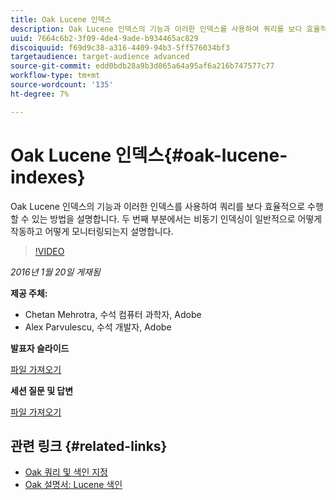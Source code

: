 ```yaml
---
title: Oak Lucene 인덱스
description: Oak Lucene 인덱스의 기능과 이러한 인덱스를 사용하여 쿼리를 보다 효율적으로 수행할 수 있는 방법을 설명합니다. 두 번째 부분에서는 비동기 인덱싱이 일반적으로 어떻게 작동하고 어떻게 모니터링되는지 설명합니다.
uuid: 7664c6b2-3f09-4de4-9ade-b934465ac829
discoiquuid: f69d9c38-a316-4409-94b3-5ff576034bf3
targetaudience: target-audience advanced
source-git-commit: edd0bdb28a9b3d065a64a95af6a216b747577c77
workflow-type: tm+mt
source-wordcount: '135'
ht-degree: 7%

---
```


# Oak Lucene 인덱스{#oak-lucene-indexes}

Oak Lucene 인덱스의 기능과 이러한 인덱스를 사용하여 쿼리를 보다 효율적으로 수행할 수 있는 방법을 설명합니다. 두 번째 부분에서는 비동기 인덱싱이 일반적으로 어떻게 작동하고 어떻게 모니터링되는지 설명합니다.

>[!VIDEO](https://video.tv.adobe.com/v/19303/?quality=9)

*2016년 1월 20일 게재됨*

**제공 주체:**

* Chetan Mehrotra, 수석 컴퓨터 과학자, Adobe
* Alex Parvulescu, 수석 개발자, Adobe

**발표자 슬라이드**

[파일 가져오기](assets/aem-gems-012016-oak-lucene-indexes-async-local.pdf)

**세션 질문 및 답변**

[파일 가져오기](assets/q-a-1-20-16-gem-session-oak-lucene-indexes.pdf)

## 관련 링크 {#related-links}

* [Oak 쿼리 및 색인 지정](https://docs.adobe.com/docs/en/aem/6-1/deploy/platform/queries-and-indexing.html)
* [Oak 설명서: Lucene 색인](https://jackrabbit.apache.org/oak/docs/query/lucene.html)